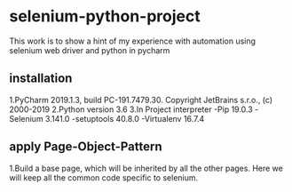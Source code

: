 # selenium-python-project
This work is to show a hint of my experience with automation using selenium web driver and python in pycharm

## installation
1.PyCharm 2019.1.3, build PC-191.7479.30. Copyright JetBrains s.r.o., (c) 2000-2019
2.Python version 3.6
3.In Project interpreter 
 -Pip 19.0.3
 -Selenium 3.141.0
 -setuptools 40.8.0
 -Virtualenv 16.7.4
 
 ## apply Page-Object-Pattern
 1.Build a base page, which will be inherited by all the other pages. Here we will keep all the common code specific to selenium.
 

